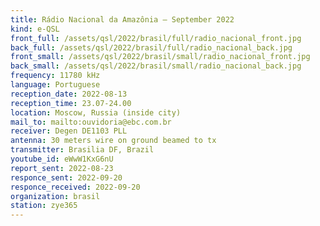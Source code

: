 ```yaml
---
title: Rádio Nacional da Amazônia — September 2022
kind: e-QSL
front_full: /assets/qsl/2022/brasil/full/radio_nacional_front.jpg
back_full: /assets/qsl/2022/brasil/full/radio_nacional_back.jpg
front_small: /assets/qsl/2022/brasil/small/radio_nacional_front.jpg
back_small: /assets/qsl/2022/brasil/small/radio_nacional_back.jpg
frequency: 11780 kHz
language: Portuguese
reception_date: 2022-08-13
reception_time: 23.07-24.00
location: Moscow, Russia (inside city)
mail_to: mailto:ouvidoria@ebc.com.br
receiver: Degen DE1103 PLL
antenna: 30 meters wire on ground beamed to tx
transmitter: Brasilia DF, Brazil 
youtube_id: eWwW1KxG6nU 
report_sent: 2022-08-23
responce_sent: 2022-09-20
responce_received: 2022-09-20
organization: brasil
station: zye365
---
```

